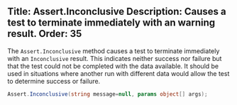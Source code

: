 Title: Assert.Inconclusive
Description: Causes a test to terminate immediately with an warning result.
Order: 35
---

The `Assert.Inconclusive` method causes a test to terminate immediately with an `Inconclusive` result. This indicates neither success nor failure but that the test could not be completed with the data available. It should be used in situations where another run with different data would allow the test to determine success or failure.

```c#
Assert.Inconclusive(string message=null, params object[] args);
```
